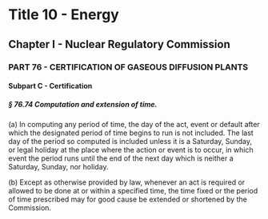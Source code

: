
# Title 10 - Energy
## Chapter I - Nuclear Regulatory Commission
### PART 76 - CERTIFICATION OF GASEOUS DIFFUSION PLANTS
#### Subpart C - Certification
##### § 76.74 Computation and extension of time.

(a) In computing any period of time, the day of the act, event or default after which the designated period of time begins to run is not included. The last day of the period so computed is included unless it is a Saturday, Sunday, or legal holiday at the place where the action or event is to occur, in which event the period runs until the end of the next day which is neither a Saturday, Sunday, nor holiday.

(b) Except as otherwise provided by law, whenever an act is required or allowed to be done at or within a specified time, the time fixed or the period of time prescribed may for good cause be extended or shortened by the Commission.
